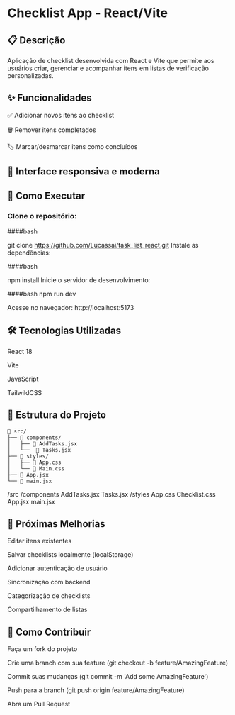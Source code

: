 # Checklist App - React/Vite

## 📋 Descrição

Aplicação de checklist desenvolvida com React e Vite que permite aos usuários criar, gerenciar e acompanhar itens em listas de verificação personalizadas.

## ✨ Funcionalidades

✅ Adicionar novos itens ao checklist

🗑️ Remover itens completados

<!--✏️  -->

🏷️ Marcar/desmarcar itens como concluídos

<!-- 📁  -->

## 🎨 Interface responsiva e moderna

## 🚀 Como Executar

### Clone o repositório:

####bash

git clone https://github.com/Lucassai/task_list_react.git
Instale as dependências:

####bash

npm install
Inicie o servidor de desenvolvimento:

####bash
npm run dev

Acesse no navegador:
http://localhost:5173


## 🛠️ Tecnologias Utilizadas
React 18

Vite

JavaScript

TailwildCSS

<!-- -->

## 📂 Estrutura do Projeto

```
📁 src/
├── 📂 components/
│   ├── 📄 AddTasks.jsx
│   └──  📄 Tasks.jsx
├── 📂 styles/
│   ├── 📄 App.css
│   └── 📄 Main.css
├── 📄 App.jsx
└── 📄 main.jsx
```

/src 
  /components 
    AddTasks.jsx 
    Tasks.jsx 
  /styles 
    App.css 
    Checklist.css 
  App.jsx 
  main.jsx 
  
## 📌 Próximas Melhorias

Editar itens existentes

Salvar checklists localmente (localStorage)

Adicionar autenticação de usuário

Sincronização com backend

Categorização de checklists

Compartilhamento de listas

## 🤝 Como Contribuir
Faça um fork do projeto

Crie uma branch com sua feature (git checkout -b feature/AmazingFeature)

Commit suas mudanças (git commit -m 'Add some AmazingFeature')

Push para a branch (git push origin feature/AmazingFeature)

Abra um Pull Request
